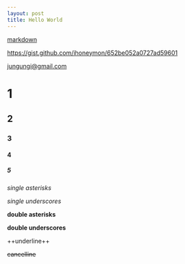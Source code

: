 ```yaml
---
layout: post
title: Hello World
---
```


[markdown](https://gist.github.com/ihoneymon/652be052a0727ad59601)

<https://gist.github.com/ihoneymon/652be052a0727ad59601>

<jungungi@gmail.com>


# 1
## 2
### 3
#### 4
##### 5

*single asterisks*

_single underscores_

**double asterisks**

__double underscores__

++underline++

~~cancelline~~


